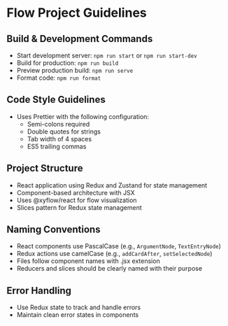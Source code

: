 # Flow Project Guidelines

## Build & Development Commands
- Start development server: `npm run start` or `npm run start-dev`
- Build for production: `npm run build`
- Preview production build: `npm run serve`
- Format code: `npm run format`

## Code Style Guidelines
- Uses Prettier with the following configuration:
  - Semi-colons required
  - Double quotes for strings
  - Tab width of 4 spaces
  - ES5 trailing commas

## Project Structure
- React application using Redux and Zustand for state management
- Component-based architecture with JSX
- Uses @xyflow/react for flow visualization
- Slices pattern for Redux state management

## Naming Conventions
- React components use PascalCase (e.g., `ArgumentNode`, `TextEntryNode`)
- Redux actions use camelCase (e.g., `addCardAfter`, `setSelectedNode`)
- Files follow component names with .jsx extension
- Reducers and slices should be clearly named with their purpose

## Error Handling
- Use Redux state to track and handle errors
- Maintain clean error states in components